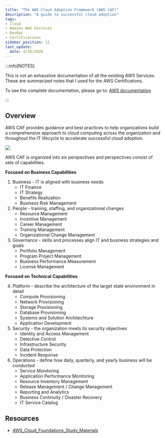 ```yaml
---
title: "The AWS Cloud Adoption Framework (AWS CAF)"
description: "A guide to successful cloud adoption"
tags: 
- Cloud
- Amazon Web Services
- DevOps
- Certifications
sidebar_position: 11
last_update:
  date: 4/30/2020
---
```


:::info[NOTES]

This is not an exhaustive documentation of all the existing AWS Services. These are summarized notes that I used for the AWS Certifications.

To see the complete documentation, please go to: [AWS documentation](https://docs.aws.amazon.com/)

:::


## Overview 

AWS CAF provides guidance and best practices to help organizations build a comprehensive approach to cloud computing across the organization and throughout the IT lifecycle to accelerate successful cloud adoption. 


<div class='img-center'>

![](/img/docs/09282025-aws-caf.png)

</div>


AWS CAF is organized into six perspectives and perspectives consist of sets of capabilities.
  
**Focused on Business Capabilities**

1. Business - IT is aligned with business needs
    - IT Finance
    - IT Strategy
    - Benefits Realization
    - Business Risk Management
2. People - training, staffing, and organizational changes
    - Resource Management
    - Incentive Management
    - Career Management
    - Training Management
    - Organizational Change Management
3. Governance - skills and processes align IT and business strategies and goals
    - Portfolio Management
    - Program Project Management
    - Business Performance Measurement
    - License Management

**Focused on Technical Capabilities**

4. Platform - describe the architecture of the target state environment in detail
    - Compute Provisioning
    - Network Provisioning
    - Storage Provisioning
    - Database Provisioning
    - Systems and Solution Architechture
    - Application Development
5. Security - the organization meets its security objectives
    - Identity and Access Management
    - Detective Control
    - Infrastructure Security
    - Data Protection
    - Incident Response
6. Operations - define how daily, quarterly, and yearly business will be conducted
    - Service Monitoring
    - Application Performance Monitoring
    - Resource Inventory Management
    - Release Management / Change Management
    - Reporting and Analytics
    - Business Continuity / Disaster Recovery
    - IT Service Catalog

## Resources 

- [AWS_Cloud_Foundations_Study_Materials](https://github.com/bundickm/AWS_Cloud_Foundations_Study_Materials/blob/master/Module%202%20Notes.md)
